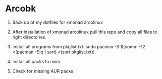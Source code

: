 # Arcobk

1. Back up of my dotfiles for xmonad arcolinux

2. After installation of xmonad arcolinux pull this repo and copy all files to right directories.
3. Install all programs from pkglist.txt:
   sudo pacman -S $(comm -12 <(pacman -Slq | sort) <(sort pkglist.txt))
4. Install all packs to nvim
5. Check for missing AUR packs
